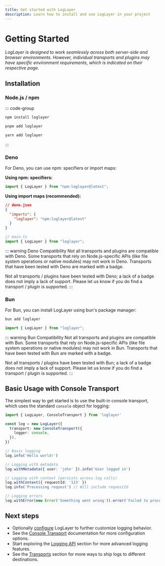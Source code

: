 ```yaml
---
title: Get started with LogLayer
description: Learn how to install and use LogLayer in your project
---
```


# Getting Started

_LogLayer is designed to work seamlessly across both server-side and browser environments. However, individual transports and plugins may have specific environment requirements, which is indicated on their respective page._

## Installation

### Node.js / npm

::: code-group

```sh [npm]
npm install loglayer
```

```sh [pnpm]
pnpm add loglayer
```

```sh [yarn]
yarn add loglayer
```

:::

### Deno

For Deno, you can use npm: specifiers or import maps:

**Using npm: specifiers:**
```typescript
import { LogLayer } from "npm:loglayer@latest";
```

**Using import maps (recommended):**
```json
// deno.json
{
  "imports": {
    "loglayer": "npm:loglayer@latest"
  }
}
```

```typescript
// main.ts
import { LogLayer } from "loglayer";
```

::: warning Deno Compatibility
Not all transports and plugins are compatible with Deno. Some transports that rely on Node.js-specific APIs (like file system operations or native modules) may not work in Deno. Transports that have been tested with Deno are marked with a <Badge type="info" text="Deno" /> badge.

Not all transports / plugins have been tested with Deno; a lack of a badge
does not imply a lack of support. Please let us know if you do find a
transport / plugin is supported.
:::

### Bun

For Bun, you can install LogLayer using bun's package manager:

```sh
bun add loglayer
```

```typescript
import { LogLayer } from "loglayer";
```

::: warning Bun Compatibility
Not all transports and plugins are compatible with Bun. Some transports that rely on Node.js-specific APIs (like file system operations or native modules) may not work in Bun. Transports that have been tested with Bun are marked with a <Badge type="info" text="Bun" /> badge.

Not all transports / plugins have been tested with Bun; a lack of a badge
does not imply a lack of support. Please let us know if you do find a
transport / plugin is supported.
:::

## Basic Usage with Console Transport <Badge type="warning" text="Browser" /> <Badge type="tip" text="Server" />

The simplest way to get started is to use the built-in console transport, which uses the standard `console` object for logging:

```typescript
import { LogLayer, ConsoleTransport } from 'loglayer'

const log = new LogLayer({
  transport: new ConsoleTransport({
    logger: console,
  }),
})

// Basic logging
log.info('Hello world!')

// Logging with metadata
log.withMetadata({ user: 'john' }).info('User logged in')

// Logging with context (persists across log calls)
log.withContext({ requestId: '123' })
log.info('Processing request') // Will include requestId

// Logging errors
log.withError(new Error('Something went wrong')).error('Failed to process request')
```

## Next steps

- Optionally [configure](/configuration) LogLayer to further customize logging behavior.
- See the [Console Transport](/transports/console) documentation for more configuration options.
- Start exploring the [Logging API](/logging-api/basic-logging) section for more advanced logging features.
- See the [Transports](/transports/) section for more ways to ship logs to different destinations.
